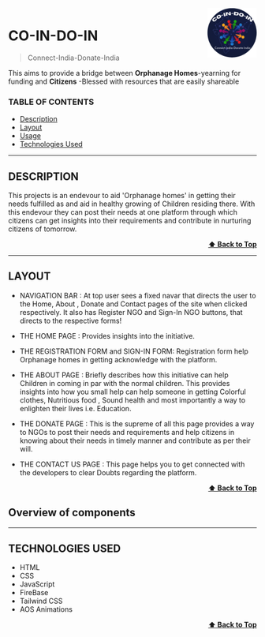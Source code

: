 <img src="./images/logo.png" alt="Logo of the project" align="right" height="100px" width="100px">

# CO-IN-DO-IN 
> Connect-India-Donate-India
<div> This aims to provide a bridge between <b>Orphanage Homes</b>-yearning for funding  and <b>Citizens</b> -Blessed with resources that are easily shareable</div>

### TABLE OF CONTENTS

- [Description](#description)
- [Layout](#layout)
- [Usage](#usage)
- [Technologies Used](#technologies-used)
---

## DESCRIPTION

This projects is an endevour to aid 'Orphanage homes' in getting their needs fulfilled as and aid in healthy growing of Children residing there.
With this endevour they can post their needs at one platform through which citizens can get insights into their requirements and contribute in nurturing citizens of tomorrow.

<div align="right">
    <b><a href="#co-in-do-in">⬆️ Back to Top</a></b>
</div>

---

## LAYOUT

- NAVIGATION BAR :
  At top user sees a fixed navar that directs the user to the Home, About , Donate and Contact pages of the site when clicked respectively.
  It also has Register NGO and Sign-In NGO buttons, that directs to the respective forms!

- THE HOME PAGE :
 Provides insights into the initiative.
  

- THE REGISTRATION FORM and SIGN-IN FORM:
  Registration form help Orphanage homes in getting acknowledge with the platform.

- THE ABOUT PAGE :
  Briefly describes how this initiative can help Children in coming in par with the normal children. This provides insights into how you small help can help someone in getting Colorful clothes, Nutritious food , Sound health and most importantly a way to enlighten their lives i.e. Education.

- THE DONATE PAGE :
  This is the supreme of all this page provides a way to NGOs to post their needs and requirements and help citizens in knowing about their needs in timely manner and contribute as per their will.

- THE CONTACT US PAGE :
  This page helps you to get connected with the developers to clear Doubts regarding the platform.

<div align="right">
    <b><a href="#co-in-do-in">⬆️ Back to Top</a></b>
</div>

## Overview of components 

---

## TECHNOLOGIES USED

- HTML
- CSS
- JavaScript
- FireBase
- Tailwind CSS
- AOS Animations

<div align="right">
    <b><a href="#co-in-do-in">⬆️ Back to Top</a></b>
</div>

